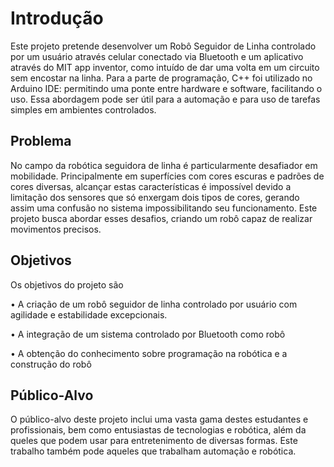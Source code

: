 # Introdução

Este projeto pretende desenvolver um Robô Seguidor de Linha controlado por um usuário através celular conectado via Bluetooth e um aplicativo através do MIT app inventor, como intuído de dar uma volta em um circuito sem encostar na linha. Para a parte de programação, C++ foi utilizado no Arduino IDE: permitindo uma ponte entre hardware e software, facilitando o uso. Essa abordagem pode ser útil para a automação e para uso de tarefas simples em ambientes controlados.

## Problema

No campo da robótica seguidora de linha é particularmente desafiador em mobilidade. Principalmente em superfícies com cores escuras e padrões de cores diversas, alcançar estas características é impossível devido a limitação dos sensores que só enxergam dois tipos de cores, gerando assim uma confusão no sistema impossibilitando seu funcionamento. Este projeto busca abordar esses desafios, criando um robô capaz de realizar movimentos precisos.

## Objetivos

Os objetivos do projeto são

• A criação de um robô seguidor de linha controlado por usuário com agilidade e estabilidade excepcionais.

• A integração de um sistema controlado por Bluetooth como robô

• A obtenção do conhecimento sobre programação na robótica e a construção do robô
 
## Público-Alvo

O público-alvo deste projeto inclui uma vasta gama destes estudantes e profissionais, bem como entusiastas de tecnologias e robótica, além da queles que podem usar para entretenimento de diversas formas. Este trabalho também pode aqueles que trabalham automação e robótica.

